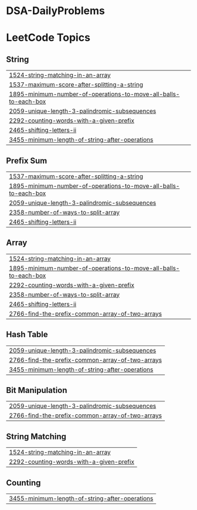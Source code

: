 # DSA-DailyProblems
<!---LeetCode Topics Start-->
# LeetCode Topics
## String
|  |
| ------- |
| [1524-string-matching-in-an-array](https://github.com/Suvedhaaarul/DSA-DailyProblems/tree/master/1524-string-matching-in-an-array) |
| [1537-maximum-score-after-splitting-a-string](https://github.com/Suvedhaaarul/DSA-DailyProblems/tree/master/1537-maximum-score-after-splitting-a-string) |
| [1895-minimum-number-of-operations-to-move-all-balls-to-each-box](https://github.com/Suvedhaaarul/DSA-DailyProblems/tree/master/1895-minimum-number-of-operations-to-move-all-balls-to-each-box) |
| [2059-unique-length-3-palindromic-subsequences](https://github.com/Suvedhaaarul/DSA-DailyProblems/tree/master/2059-unique-length-3-palindromic-subsequences) |
| [2292-counting-words-with-a-given-prefix](https://github.com/Suvedhaaarul/DSA-DailyProblems/tree/master/2292-counting-words-with-a-given-prefix) |
| [2465-shifting-letters-ii](https://github.com/Suvedhaaarul/DSA-DailyProblems/tree/master/2465-shifting-letters-ii) |
| [3455-minimum-length-of-string-after-operations](https://github.com/Suvedhaaarul/DSA-DailyProblems/tree/master/3455-minimum-length-of-string-after-operations) |
## Prefix Sum
|  |
| ------- |
| [1537-maximum-score-after-splitting-a-string](https://github.com/Suvedhaaarul/DSA-DailyProblems/tree/master/1537-maximum-score-after-splitting-a-string) |
| [1895-minimum-number-of-operations-to-move-all-balls-to-each-box](https://github.com/Suvedhaaarul/DSA-DailyProblems/tree/master/1895-minimum-number-of-operations-to-move-all-balls-to-each-box) |
| [2059-unique-length-3-palindromic-subsequences](https://github.com/Suvedhaaarul/DSA-DailyProblems/tree/master/2059-unique-length-3-palindromic-subsequences) |
| [2358-number-of-ways-to-split-array](https://github.com/Suvedhaaarul/DSA-DailyProblems/tree/master/2358-number-of-ways-to-split-array) |
| [2465-shifting-letters-ii](https://github.com/Suvedhaaarul/DSA-DailyProblems/tree/master/2465-shifting-letters-ii) |
## Array
|  |
| ------- |
| [1524-string-matching-in-an-array](https://github.com/Suvedhaaarul/DSA-DailyProblems/tree/master/1524-string-matching-in-an-array) |
| [1895-minimum-number-of-operations-to-move-all-balls-to-each-box](https://github.com/Suvedhaaarul/DSA-DailyProblems/tree/master/1895-minimum-number-of-operations-to-move-all-balls-to-each-box) |
| [2292-counting-words-with-a-given-prefix](https://github.com/Suvedhaaarul/DSA-DailyProblems/tree/master/2292-counting-words-with-a-given-prefix) |
| [2358-number-of-ways-to-split-array](https://github.com/Suvedhaaarul/DSA-DailyProblems/tree/master/2358-number-of-ways-to-split-array) |
| [2465-shifting-letters-ii](https://github.com/Suvedhaaarul/DSA-DailyProblems/tree/master/2465-shifting-letters-ii) |
| [2766-find-the-prefix-common-array-of-two-arrays](https://github.com/Suvedhaaarul/DSA-DailyProblems/tree/master/2766-find-the-prefix-common-array-of-two-arrays) |
## Hash Table
|  |
| ------- |
| [2059-unique-length-3-palindromic-subsequences](https://github.com/Suvedhaaarul/DSA-DailyProblems/tree/master/2059-unique-length-3-palindromic-subsequences) |
| [2766-find-the-prefix-common-array-of-two-arrays](https://github.com/Suvedhaaarul/DSA-DailyProblems/tree/master/2766-find-the-prefix-common-array-of-two-arrays) |
| [3455-minimum-length-of-string-after-operations](https://github.com/Suvedhaaarul/DSA-DailyProblems/tree/master/3455-minimum-length-of-string-after-operations) |
## Bit Manipulation
|  |
| ------- |
| [2059-unique-length-3-palindromic-subsequences](https://github.com/Suvedhaaarul/DSA-DailyProblems/tree/master/2059-unique-length-3-palindromic-subsequences) |
| [2766-find-the-prefix-common-array-of-two-arrays](https://github.com/Suvedhaaarul/DSA-DailyProblems/tree/master/2766-find-the-prefix-common-array-of-two-arrays) |
## String Matching
|  |
| ------- |
| [1524-string-matching-in-an-array](https://github.com/Suvedhaaarul/DSA-DailyProblems/tree/master/1524-string-matching-in-an-array) |
| [2292-counting-words-with-a-given-prefix](https://github.com/Suvedhaaarul/DSA-DailyProblems/tree/master/2292-counting-words-with-a-given-prefix) |
## Counting
|  |
| ------- |
| [3455-minimum-length-of-string-after-operations](https://github.com/Suvedhaaarul/DSA-DailyProblems/tree/master/3455-minimum-length-of-string-after-operations) |
<!---LeetCode Topics End-->